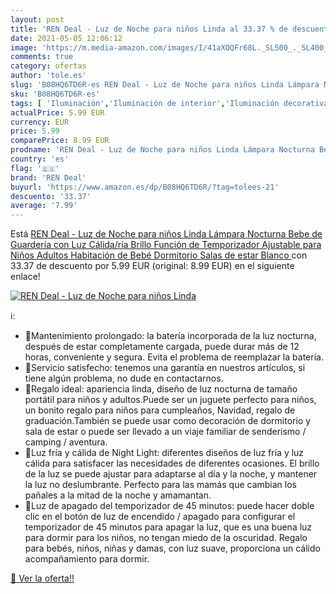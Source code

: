 ```yaml
---
layout: post
title: 'REN Deal - Luz de Noche para niños Linda al 33.37 % de descuento'
date: 2021-05-05 12:06:12
image: 'https://m.media-amazon.com/images/I/41aXOQFr68L._SL500_._SL400_.jpg'
comments: true
category: ofertas
author: 'tole.es'
slug: 'B08HQ6TD6R-es REN Deal - Luz de Noche para niños Linda Lámpara Nocturna...'
sku: 'B08HQ6TD6R-es'
tags: [ 'Iluminación','Iluminación de interior','Iluminación decorativa y para usos específicos de interior','Iluminación nocturna de interior','bebe','bebé','ren deal', ]
actualPrice: 5.99 EUR
currency: EUR
price: 5.99
comparePrice: 8.99 EUR
prodname: 'REN Deal - Luz de Noche para niños Linda Lámpara Nocturna Bebe de Guardería con Luz Cálida/ría Brillo Función de Temporizador Ajustable para Niños Adultos Habitación de Bebé Dormitorio Salas de estar  Blanco '
country: 'es'
flag: '🇪🇸'
brand: 'REN Deal'
buyurl: 'https://www.amazon.es/dp/B08HQ6TD6R/?tag=tolees-21'
descuento: '33.37'
average: '7.99'
---
```


Está [REN Deal - Luz de Noche para niños Linda Lámpara Nocturna Bebe de Guardería con Luz Cálida/ría Brillo Función de Temporizador Ajustable para Niños Adultos Habitación de Bebé Dormitorio Salas de estar  Blanco ](https://www.amazon.es/dp/B08HQ6TD6R/?tag=tolees-21) con 33.37 de descuento por 5.99 EUR (original: 8.99 EUR) en el siguiente enlace!

[![REN Deal - Luz de Noche para niños Linda](https://m.media-amazon.com/images/I/41aXOQFr68L._SL500_._SL400_.jpg)](https://www.amazon.es/dp/B08HQ6TD6R/?tag=tolees-21)

ℹ️:

- 🍄Mantenimiento prolongado: la batería incorporada de la luz nocturna, después de estar completamente cargada, puede durar más de 12 horas, conveniente y segura. Evita el problema de reemplazar la batería.
- 🍄Servicio satisfecho: tenemos una garantía en nuestros artículos, si tiene algún problema, no dude en contactarnos.
- 🍄Regalo ideal: apariencia linda, diseño de luz nocturna de tamaño portátil para niños y adultos.Puede ser un juguete perfecto para niños, un bonito regalo para niños para cumpleaños, Navidad, regalo de graduación.También se puede usar como decoración de dormitorio y sala de estar o puede ser llevado a un viaje familiar de senderismo / camping / aventura.
- 🍄Luz fría y cálida de Night Light: diferentes diseños de luz fría y luz cálida para satisfacer las necesidades de diferentes ocasiones. El brillo de la luz se puede ajustar para adaptarse al día y la noche, y mantener la luz no deslumbrante. Perfecto para las mamás que cambian los pañales a la mitad de la noche y amamantan.
- 🍄Luz de apagado del temporizador de 45 minutos: puede hacer doble clic en el botón de luz de encendido / apagado para configurar el temporizador de 45 minutos para apagar la luz, que es una buena luz para dormir para los niños, no tengan miedo de la oscuridad. Regalo para bebés, niños, niñas y damas, con luz suave, proporciona un cálido acompañamiento para dormir.

[🛒 Ver la oferta!!](https://www.amazon.es/dp/B08HQ6TD6R/?tag=tolees-21)
